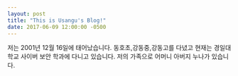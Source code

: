 ```yaml
---
layout: post
title: "This is Usangu's Blog!"
date: 2017-06-09 12:00:00 -0500
---
```


저는 2001년 12월 16일에 태어났습니다. 
동호초,강동중,강동고를 다녔고 현재는 경일대학교 사이버 보안 학과에 다니고 있습니다.
저의 가족으로 어머니 아버지 누나가 있습니다.

